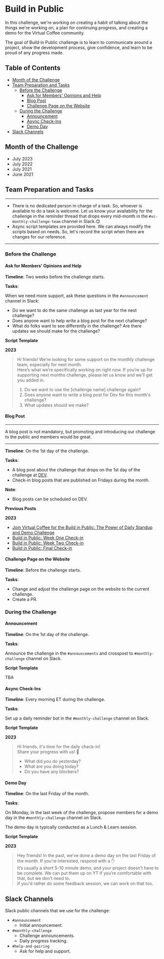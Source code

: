 # Build in Public

In this challenge, we're working on creating a habit of talking about the things we're working on, a plan for continuing progress, and creating a demo for the Virtual Coffee community.

The goal of Build in Public challenge is to learn to communicate around a project, show the development process, give confidence, and learn to be proud of any progress made.

## Table of Contents

- [Month of the Challenge](#month-of-the-challenge)
- [Team Preparation and Tasks](#team-preparation-and-tasks)
  - [Before the Challenge](#before-the-challenge)
    - [Ask for Members' Opinions and Help](#ask-for-members-opinions-and-help)
    - [Blog Post](#blog-post)
    - [Challenge Page on the Website](#challenge-page-on-the-website)
  - [During the Challenge](#during-the-challenge)
    - [Announcement](#announcement)
    - [Async Check-Ins](#async-check-ins)
    - [Demo Day](#demo-day)
- [Slack Channels](#slack-channels)

## Month of the Challenge

- July 2023
- July 2022
- July 2021
- June 2021

## Team Preparation and Tasks

---

- There is no dedicated person in charge of a task. So, whoever is available to do a task is welcome. Let us know your availability for the challenge in the reminder thread that drops every mid-month in the `#vc-monthly-challenge-team` channel in Slack.😊
- Async script templates are provided here. We can always modify the scripts based on needs. So, let's record the script when there are changes for our reference.

---

### Before the Challenge

#### Ask for Members' Opinions and Help

**Timeline**: Two weeks before the challenge starts.

**Tasks**:

When we need more support, ask these questions in the `#announcement` channel in Slack:

- Do we want to do the same challenge as last year for the next challenge?
- Does anyone want to help write a blog post for the next challenge?
- What do folks want to see differently in the challenge? Are there updates we should make for the challenge?

**Script Template**

**2023**

> Hi friends! We’re looking for some support on the monthly challenge team, especially for next month. <br> Here’s what we’re specifically working on right now. If you’re up for supporting next months challenge, please let us know and we’ll get you added in.
>
> 1. Do we want to use the [challenge name] challenge again?
> 2. Does anyone want to write a blog post for Dev for this month's challenge?
> 3. What updates should we make?

#### Blog Post

---

A blog post is not mandatory, but promoting and introducing our challenge to the public and members would be great.

---

**Timeline**: On the 1st day of the challenge.

**Tasks**:

- A blog post about the challenge that drops on the 1st day of the challenge at [DEV](https://dev.to/virtualcoffee).
- Check-in blog posts that are published on Fridays during the month.

**Note**:

- Blog posts can be scheduled on DEV.

**Previous Posts**

**2023**

- [Join Virtual Coffee for the Build in Public: The Power of Daily Standup and Demo Challenge](https://dev.to/virtualcoffee/join-virtual-coffee-for-the-build-in-public-the-power-of-daily-standup-and-demo-challenge-35kb)
- [Build in Public: Week One Check-in](https://dev.to/virtualcoffee/build-in-public-week-one-check-in-4dai)
- [Build in Public: Week Two Check-in](https://dev.to/virtualcoffee/build-in-public-week-two-check-in-2jf5)
- [Build in Public: Final Check-in](https://dev.to/virtualcoffee/build-in-public-final-check-in-eij)

#### Challenge Page on the Website

**Timeline**: Before the challenge starts.

**Tasks**:

- Change and adjust the challenge page on the website to the current challenge.
- Create a PR.

### During the Challenge

#### Announcement

**Timeline**: On the 1st day of the challenge.

**Tasks**:

Announce the challenge in the `#announcements` and crosspost to `#monthly-challenge` channel on Slack.

**Script Template**

TBA

#### Async Check-Ins

**Timeline**: Every morning ET during the challenge.

**Tasks**:

Set up a daily reminder bot in the `#monthly-challenge` channel on Slack.

**Script Template**

**2023**

> Hi friends, it's time for the daily check-in! <br>
> Share your progress with us! 🙌
>
> - What did you do yesterday?
> - What are you doing today?
> - Do you have any blockers?

#### Demo Day

**Timeline**: On the last Friday of the month.

**Tasks**:

On Monday, in the last week of the challenge, propose members for a demo day in the `#monthly-challenge` channel on Slack.

The demo day is typically conducted as a Lunch & Learn session.

**Script Template**

**2023**

> Hey friends! In the past, we’ve done a demo day on the last Friday of the month. If you’re interested, respond with a ✋ <br>
> It’s usually a short 5-10 minute demo, and your project doesn’t have to be complete. We can put them up on YT if you’re comfortable with that, but we don’t need to. <br>
> If you'd rather do some feedback session, we can work on that too.

## Slack Channels

Slack public channels that we use for the challenge:

- `#announcement`
  - Initial announcement.
- `#monthly-challenge`
  - Challenge announcements.
  - Daily progress tracking.
- `#help-and-pairing`
  - Ask for help and support.
